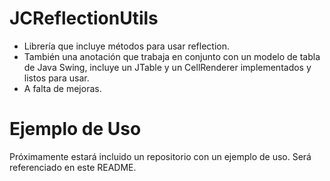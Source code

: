 # JCReflectionUtils

- Librería que incluye métodos para usar reflection. 
- También una anotación que trabaja en conjunto con un modelo de tabla de Java Swing, incluye un JTable y un CellRenderer implementados y listos para usar. 
- A falta de mejoras.

# Ejemplo de Uso

Próximamente estará incluido un repositorio con un ejemplo de uso.
Será referenciado en este README.

